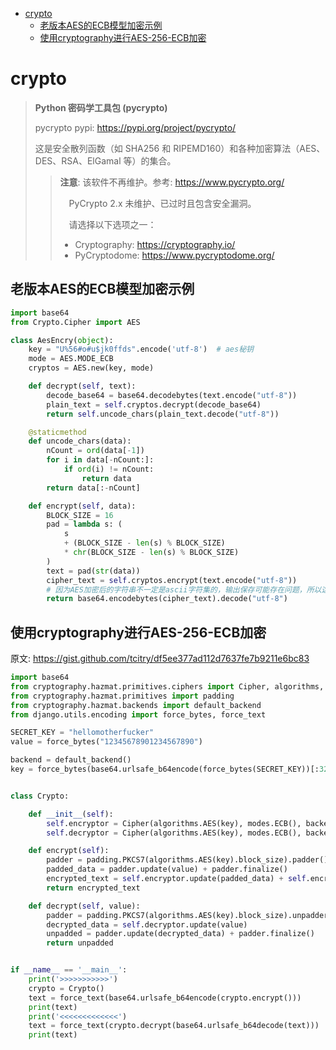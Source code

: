 - [crypto](#crypto)
  - [老版本AES的ECB模型加密示例](#老版本aes的ecb模型加密示例)
  - [使用cryptography进行AES-256-ECB加密](#使用cryptography进行aes-256-ecb加密)

# crypto

> **Python 密码学工具包 (pycrypto)**
>
> pycrypto pypi: <https://pypi.org/project/pycrypto/>
>
> 这是安全散列函数（如 SHA256 和 RIPEMD160）和各种加密算法（AES、DES、RSA、ElGamal 等）的集合。
>
> > **注意**: 该软件不再维护。参考:  <https://www.pycrypto.org/>
> >
> >　PyCrypto 2.x 未维护、已过时且包含安全漏洞。
> >
> >　请选择以下选项之一：
> >
> > - Cryptography: <https://cryptography.io/>
> > - PyCryptodome: <https://www.pycryptodome.org/>

## 老版本AES的ECB模型加密示例

```python
import base64
from Crypto.Cipher import AES

class AesEncry(object):
    key = "U%56#o#u$jk0ffds".encode('utf-8')  # aes秘钥
    mode = AES.MODE_ECB
    cryptos = AES.new(key, mode)

    def decrypt(self, text):
        decode_base64 = base64.decodebytes(text.encode("utf-8"))
        plain_text = self.cryptos.decrypt(decode_base64)
        return self.uncode_chars(plain_text.decode("utf-8"))

    @staticmethod
    def uncode_chars(data):
        nCount = ord(data[-1])
        for i in data[-nCount:]:
            if ord(i) != nCount:
                return data
        return data[:-nCount]

    def encrypt(self, data):
        BLOCK_SIZE = 16
        pad = lambda s: (
            s
            + (BLOCK_SIZE - len(s) % BLOCK_SIZE)
            * chr(BLOCK_SIZE - len(s) % BLOCK_SIZE)
        )
        text = pad(str(data))
        cipher_text = self.cryptos.encrypt(text.encode("utf-8"))
        # 因为AES加密后的字符串不一定是ascii字符集的，输出保存可能存在问题，所以这里转为base64进制字符串
        return base64.encodebytes(cipher_text).decode("utf-8")

```

## 使用cryptography进行AES-256-ECB加密

原文: <https://gist.github.com/tcitry/df5ee377ad112d7637fe7b9211e6bc83>

```python
import base64
from cryptography.hazmat.primitives.ciphers import Cipher, algorithms, modes
from cryptography.hazmat.primitives import padding
from cryptography.hazmat.backends import default_backend
from django.utils.encoding import force_bytes, force_text

SECRET_KEY = "hellomotherfucker"
value = force_bytes("12345678901234567890")

backend = default_backend()
key = force_bytes(base64.urlsafe_b64encode(force_bytes(SECRET_KEY))[:32])


class Crypto:

    def __init__(self):
        self.encryptor = Cipher(algorithms.AES(key), modes.ECB(), backend).encryptor()
        self.decryptor = Cipher(algorithms.AES(key), modes.ECB(), backend).decryptor()

    def encrypt(self):
        padder = padding.PKCS7(algorithms.AES(key).block_size).padder()
        padded_data = padder.update(value) + padder.finalize()
        encrypted_text = self.encryptor.update(padded_data) + self.encryptor.finalize()
        return encrypted_text

    def decrypt(self, value):
        padder = padding.PKCS7(algorithms.AES(key).block_size).unpadder()
        decrypted_data = self.decryptor.update(value)
        unpadded = padder.update(decrypted_data) + padder.finalize()
        return unpadded


if __name__ == '__main__':
    print('>>>>>>>>>>>')
    crypto = Crypto()
    text = force_text(base64.urlsafe_b64encode(crypto.encrypt()))
    print(text)
    print('<<<<<<<<<<<<<')
    text = force_text(crypto.decrypt(base64.urlsafe_b64decode(text)))
    print(text)
```
